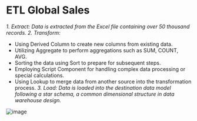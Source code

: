 # ETL Global Sales
_1. Extract: Data is extracted from the Excel file containing over 50 thousand records._
_2. Transform:_
- Using Derived Column to create new columns from existing data.
- Utilizing Aggregate to perform aggregations such as SUM, COUNT, AVG.
- Sorting the data using Sort to prepare for subsequent steps.
- Employing Script Component for handling complex data processing or special calculations.
- Using Lookup to merge data from another source into the transformation process.
_3. Load: Data is loaded into the destination data model following a star schema, a common dimensional structure in data warehouse design._

![image](https://github.com/LePhucTuan/ETL_global_sales/assets/132570810/73dc62ca-4a78-4639-89ac-a74bd4f3f43d)
